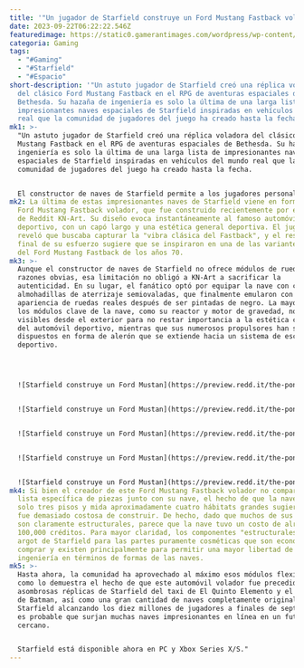 ```yaml
---
title: '"Un jugador de Starfield construye un Ford Mustang Fastback volador."'
date: 2023-09-22T06:22:22.546Z
featuredimage: https://static0.gamerantimages.com/wordpress/wp-content/uploads/wm/2023/09/starfield-frontier-flying-next-to-red-1966-ford-mustang-fastback-289-v8.jpg?q=50&fit=contain&w=1140&h=&dpr=1.5
categoria: Gaming
tags:
  - "#Gaming"
  - "#Starfield"
  - "#Espacio"
short-description: '"Un astuto jugador de Starfield creó una réplica voladora
  del clásico Ford Mustang Fastback en el RPG de aventuras espaciales de
  Bethesda. Su hazaña de ingeniería es solo la última de una larga lista de
  impresionantes naves espaciales de Starfield inspiradas en vehículos del mundo
  real que la comunidad de jugadores del juego ha creado hasta la fecha.'
mk1: >-
  "Un astuto jugador de Starfield creó una réplica voladora del clásico Ford
  Mustang Fastback en el RPG de aventuras espaciales de Bethesda. Su hazaña de
  ingeniería es solo la última de una larga lista de impresionantes naves
  espaciales de Starfield inspiradas en vehículos del mundo real que la
  comunidad de jugadores del juego ha creado hasta la fecha.


  El constructor de naves de Starfield permite a los jugadores personalizar sus naves y construir nuevas desde cero. Aunque no está completamente libre de restricciones, admite creaciones de hasta 40 metros (~131 pies) en cualquier dirección e incorporando un máximo de 130 módulos en total. Hasta ahora, esas limitaciones flexibles no han resultado ser un obstáculo para los intentos de la comunidad de crear algunas naves espaciales impresionantes.
mk2: La última de estas impresionantes naves de Starfield viene en forma de un
  Ford Mustang Fastback volador, que fue construido recientemente por el usuario
  de Reddit KN-Art. Su diseño evoca instantáneamente al famoso automóvil
  deportivo, con un capó largo y una estética general deportiva. El jugador
  reveló que buscaba capturar la "vibra clásica del Fastback", y el resultado
  final de su esfuerzo sugiere que se inspiraron en una de las variantes coupé
  del Ford Mustang Fastback de los años 70.
mk3: >-
  Aunque el constructor de naves de Starfield no ofrece módulos de ruedas por
  razones obvias, esa limitación no obligó a KN-Art a sacrificar la
  autenticidad. En su lugar, el fanático optó por equipar la nave con cuatro
  almohadillas de aterrizaje semiovaladas, que finalmente emularon con éxito la
  apariencia de ruedas reales después de ser pintadas de negro. La mayoría de
  los módulos clave de la nave, como su reactor y motor de gravedad, no son
  visibles desde el exterior para no restar importancia a la estética clásica
  del automóvil deportivo, mientras que sus numerosos propulsores han sido
  dispuestos en forma de alerón que se extiende hacia un sistema de escape
  deportivo.




  ![Starfield construye un Ford Mustan](https://preview.redd.it/the-pony-wanted-a-classic-fastback-vibe-v0-pr56tckzwnpb1.jpg?width=1080&crop=smart&auto=webp&s=96660301500471cb4cb7abbd17dc21888eca15db "Starfield construye un Ford Mustan")


  ![Starfield construye un Ford Mustan](https://preview.redd.it/the-pony-wanted-a-classic-fastback-vibe-v0-1e2xkckzwnpb1.jpg?width=1080&crop=smart&auto=webp&s=f245dc19d5b280f353d3c9b4d405930a8d0f91e1 "Starfield construye un Ford Mustan")


  ![Starfield construye un Ford Mustan](https://preview.redd.it/the-pony-wanted-a-classic-fastback-vibe-v0-9shmwckzwnpb1.jpg?width=1080&crop=smart&auto=webp&s=ef590d0b25541c4d5bf9f0a3e0f4425084afeced "Starfield construye un Ford Mustan")


  ![Starfield construye un Ford Mustan](https://preview.redd.it/the-pony-wanted-a-classic-fastback-vibe-v0-y4p5kdkzwnpb1.jpg?width=1080&crop=smart&auto=webp&s=e751a4a97d950cdebc4a160bbf6bcddd40fe94d0 "Starfield construye un Ford Mustan")


  ![Starfield construye un Ford Mustan](https://preview.redd.it/the-pony-wanted-a-classic-fastback-vibe-v0-iv92iekzwnpb1.jpg?width=1080&crop=smart&auto=webp&s=d7bf2c392ed38e6e7a9e9c7bfc8190ea1285c371 "Starfield construye un Ford Mustan")
mk4: Si bien el creador de este Ford Mustang Fastback volador no compartió una
  lista específica de piezas junto con su nave, el hecho de que la nave tenga
  solo tres pisos y mida aproximadamente cuatro hábitats grandes sugiere que no
  fue demasiado costosa de construir. De hecho, dado que muchos de sus módulos
  son claramente estructurales, parece que la nave tuvo un costo de alrededor de
  100,000 créditos. Para mayor claridad, los componentes "estructurales" son el
  argot de Starfield para las partes puramente cosméticas que son económicas de
  comprar y existen principalmente para permitir una mayor libertad de
  ingeniería en términos de formas de las naves.
mk5: >-
  Hasta ahora, la comunidad ha aprovechado al máximo esos módulos flexibles,
  como lo demuestra el hecho de que este automóvil volador fue precedido por
  asombrosas réplicas de Starfield del taxi de El Quinto Elemento y el Tumbler
  de Batman, así como una gran cantidad de naves completamente originales. Con
  Starfield alcanzando los diez millones de jugadores a finales de septiembre,
  es probable que surjan muchas naves impresionantes en línea en un futuro
  cercano.


  Starfield está disponible ahora en PC y Xbox Series X/S."
---
```


